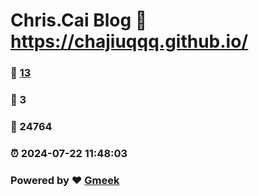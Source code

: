 # Chris.Cai Blog :link: https://chajiuqqq.github.io/ 
### :page_facing_up: [13](https://chajiuqqq.github.io//tag.html) 
### :speech_balloon: 3 
### :hibiscus: 24764 
### :alarm_clock: 2024-07-22 11:48:03 
### Powered by :heart: [Gmeek](https://github.com/Meekdai/Gmeek)
